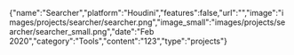 {"name":"Searcher","platform":"Houdini","features":false,"url":"","image":"images/projects/searcher/searcher.png","image_small":"images/projects/searcher/searcher_small.png","date":"Feb 2020","category":"Tools","content":"123","type":"projects"}
